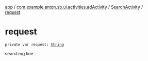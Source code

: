 [app](../../index.md) / [com.example.anton.sb.ui.activities.adActivity](../index.md) / [SearchActivity](index.md) / [request](./request.md)

# request

`private var request: `[`String`](https://kotlinlang.org/api/latest/jvm/stdlib/kotlin/-string/index.html)

searching line

